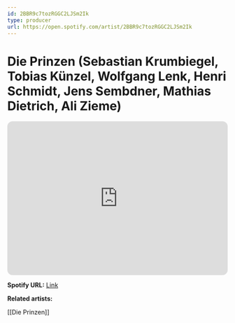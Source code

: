 ```yaml
---
id: 2BBR9c7tozRGGC2LJSm2Ik
type: producer
url: https://open.spotify.com/artist/2BBR9c7tozRGGC2LJSm2Ik
---
```

# Die Prinzen (Sebastian Krumbiegel, Tobias Künzel, Wolfgang Lenk, Henri Schmidt, Jens Sembdner, Mathias Dietrich, Ali Zieme)

<iframe style="border-radius:12px" src="https://open.spotify.com/embed/artist/2BBR9c7tozRGGC2LJSm2Ik" width="100%" height="352" frameBorder="0" allowfullscreen="" allow="autoplay; clipboard-write; encrypted-media; fullscreen; picture-in-picture" loading="lazy"></iframe>

**Spotify URL:** [Link](https://open.spotify.com/artist/2BBR9c7tozRGGC2LJSm2Ik)

**Related artists:**

[[Die Prinzen]]
